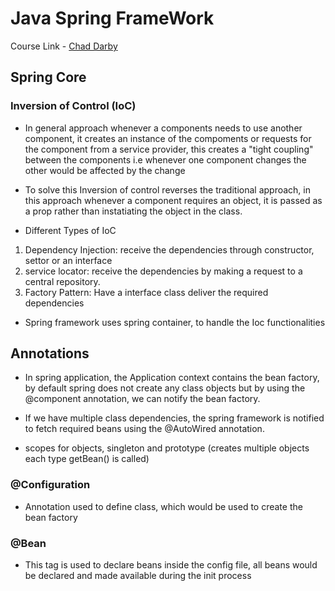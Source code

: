 # Java Spring FrameWork

Course Link - [Chad Darby](https://gale.udemy.com/course/spring-hibernate-tutorial/learn/lecture/36828980#overview)

## Spring Core

### Inversion of Control (IoC)

- In general approach whenever a components needs to use another component, it creates an instance of the compoments or requests for the component from a service provider, this creates a "tight coupling" between the components i.e whenever one component changes the other would be affected by the change
- To solve this Inversion of control reverses the traditional approach, in this approach whenever a component requires an object, it is passed as a prop rather than instatiating the object in the class.

- Different Types of IoC
1. Dependency Injection: receive the dependencies through constructor, settor or an interface
2. service locator: receive the dependencies by making a request to a central repository.
3. Factory Pattern: Have a interface class deliver the required dependencies

- Spring framework uses spring container, to handle the Ioc functionalities

## Annotations

- In spring application, the Application context contains the bean factory, by default spring does not create any class objects but by using the @component annotation, we can notify the bean factory.

- If we have multiple class dependencies, the spring framework is notified to fetch required beans using the @AutoWired annotation.

- scopes for objects, singleton and prototype (creates multiple objects each type getBean() is called)

### @Configuration

- Annotation used to define class, which would be used to create the bean factory

### @Bean

- This tag is used to declare beans inside the config file, all beans would be declared and made available during the init process


